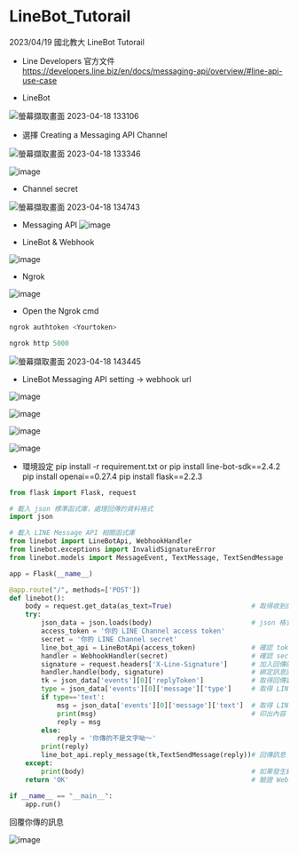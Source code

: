 # LineBot_Tutorail
2023/04/19 國北教大 LineBot Tutorail

- Line Developers 官方文件 
https://developers.line.biz/en/docs/messaging-api/overview/#line-api-use-case


- LineBot

![螢幕擷取畫面 2023-04-18 133106](https://user-images.githubusercontent.com/85166729/232680209-0ed8c884-2831-406f-8c00-345c095eb881.png)

- 選擇 Creating a Messaging API Channel

![螢幕擷取畫面 2023-04-18 133346](https://user-images.githubusercontent.com/85166729/232680524-03226dbc-762d-4810-8f5a-769b0f60e87b.png)

![image](https://user-images.githubusercontent.com/85166729/232682420-48f1e1b6-f38b-4aba-8654-3875d61ea590.png)

- Channel secret

![螢幕擷取畫面 2023-04-18 134743](https://user-images.githubusercontent.com/85166729/232682767-4bd77665-8764-4de5-a72c-29c4d48cc619.png)

- Messaging API
![image](https://user-images.githubusercontent.com/85166729/232684652-cd968e1d-e3e5-44fa-9175-ddb59957a1db.png)

- LineBot & Webhook

![image](https://user-images.githubusercontent.com/85166729/232688599-bbd1ef2c-0faa-4a99-a508-89a0154e0705.png)

- Ngrok 

![image](https://user-images.githubusercontent.com/85166729/232689750-1075d9df-74fa-4a0d-acfa-677711c0a635.png)

- Open the Ngrok cmd

```python
ngrok authtoken <Yourtoken>
```

```python
ngrok http 5000
```
![螢幕擷取畫面 2023-04-18 143445](https://user-images.githubusercontent.com/85166729/232691420-602c34d8-4c71-42ab-933b-a871d31d96c7.png)


- LineBot Messaging API setting -> webhook url

![image](https://user-images.githubusercontent.com/85166729/232691818-d6a2d3aa-268e-405e-9c5e-0f8c1718c2cc.png)

![image](https://user-images.githubusercontent.com/85166729/232692146-c1dc5230-5af8-435f-b081-4a84e0b9d4a0.png)

![image](https://user-images.githubusercontent.com/85166729/232693934-565311e3-93e6-4278-a010-9fa652043010.png)

![image](https://user-images.githubusercontent.com/85166729/232705046-edd34347-0c63-4744-960c-4ec1ffe1b0a6.png)


- 環境設定
pip install -r requirement.txt
or
pip install line-bot-sdk==2.4.2
pip install openai==0.27.4
pip install flask==2.2.3

```python
from flask import Flask, request

# 載入 json 標準函式庫，處理回傳的資料格式
import json

# 載入 LINE Message API 相關函式庫
from linebot import LineBotApi, WebhookHandler
from linebot.exceptions import InvalidSignatureError
from linebot.models import MessageEvent, TextMessage, TextSendMessage

app = Flask(__name__)

@app.route("/", methods=['POST'])
def linebot():
    body = request.get_data(as_text=True)                    # 取得收到的訊息內容
    try:
        json_data = json.loads(body)                         # json 格式化訊息內容
        access_token = '你的 LINE Channel access token'
        secret = '你的 LINE Channel secret'
        line_bot_api = LineBotApi(access_token)              # 確認 token 是否正確
        handler = WebhookHandler(secret)                     # 確認 secret 是否正確
        signature = request.headers['X-Line-Signature']      # 加入回傳的 headers
        handler.handle(body, signature)                      # 綁定訊息回傳的相關資訊
        tk = json_data['events'][0]['replyToken']            # 取得回傳訊息的 Token
        type = json_data['events'][0]['message']['type']     # 取得 LINe 收到的訊息類型
        if type=='text':
            msg = json_data['events'][0]['message']['text']  # 取得 LINE 收到的文字訊息
            print(msg)                                       # 印出內容
            reply = msg
        else:
            reply = '你傳的不是文字呦～'
        print(reply)
        line_bot_api.reply_message(tk,TextSendMessage(reply))# 回傳訊息
    except:
        print(body)                                          # 如果發生錯誤，印出收到的內容
    return 'OK'                                              # 驗證 Webhook 使用，不能省略

if __name__ == "__main__":
    app.run()
```

回覆你傳的訊息

![image](https://user-images.githubusercontent.com/85166729/232701040-44e6defe-eab9-47b6-b043-9708f8d8d049.png)
